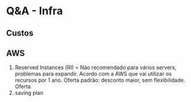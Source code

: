 # Q&A - Infra

## Custos

## AWS

1. Reserved Instances (RI) = Não recomendado para vários servers, problemas para expandir. Acordo com a AWS que vai utilizar os recursos por 1 ano. Oferta padrão: desconto maior, sem flexibilidade. Oferta 
2. saving plan
<!--stackedit_data:
eyJoaXN0b3J5IjpbNDAyMjI5MzQzXX0=
-->